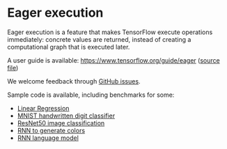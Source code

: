 # Eager execution

Eager execution is a feature that makes TensorFlow execute operations
immediately: concrete values are returned, instead of creating a computational
graph that is executed later.

A user guide is available: https://www.tensorflow.org/guide/eager
([source file](../../../../docs_src/guide/eager.md))

We welcome feedback through [GitHub issues](https://github.com.cnpmjs.org/tensorflow/tensorflow/labels/comp:eager).

Sample code is available, including benchmarks for some:

- [Linear Regression](https://www.tensorflow.org/code/tensorflow/contrib/eager/python/examples/linear_regression)
- [MNIST handwritten digit classifier](https://www.tensorflow.org/code/tensorflow/contrib/eager/python/examples/mnist)
- [ResNet50 image classification](https://www.tensorflow.org/code/tensorflow/contrib/eager/python/examples/resnet50)
- [RNN to generate colors](https://www.tensorflow.org/code/tensorflow/contrib/eager/python/examples/rnn_colorbot)
- [RNN language model](https://www.tensorflow.org/code/tensorflow/contrib/eager/python/examples/rnn_ptb)
